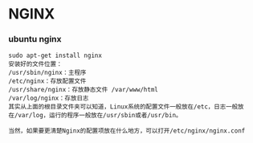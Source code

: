 # NGINX
### ubuntu nginx

    sudo apt-get install nginx
    安装好的文件位置：
    /usr/sbin/nginx：主程序
    /etc/nginx：存放配置文件
    /usr/share/nginx：存放静态文件 /var/www/html
    /var/log/nginx：存放日志
    其实从上面的根目录文件夹可以知道，Linux系统的配置文件一般放在/etc，日志一般放在/var/log，运行的程序一般放在/usr/sbin或者/usr/bin。

    当然，如果要更清楚Nginx的配置项放在什么地方，可以打开/etc/nginx/nginx.conf

